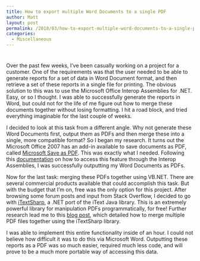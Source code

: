 ```yaml
---
title: How to export multiple Word Documents to a single PDF
author: Matt
layout: post
permalink: /2010/03/how-to-export-multiple-word-documents-to-a-single-pdf/
categories:
  - Miscellaneous
---
```

# 

Over the past few weeks, I’ve been casually working on a project for a customer. One of the requirements was that the user needed to be able to generate reports for a set of data in Word Document format, and then retrieve a set of these reports in a single file for printing. The obvious solution to this was to use the Microsoft Office Interop Assemblies for .NET. Easy, or so I thought. I was able to successfully generate the reports in Word, but could not for the life of me figure out how to merge these documents together without losing formatting. I hit a road block, and tried everything imaginable for the last couple of weeks.

I decided to look at this task from a different angle. Why not generate these Word Documents first, output them as PDFs and then merge these into a single, more compatible format? So I began my research. It turns out the Microsoft Office 2007 has an add-in available to save documents as PDF, called [Microsoft Save as PDF][1]. This was exactly what I needed. Following this [documentation][2] on how to access this feature through the Interop Assemblies, I was successfully outputting my Word Documents as PDFs.

 [1]: http://www.microsoft.com/downloads/details.aspx?familyid=F1FC413C-6D89-4F15-991B-63B07BA5F2E5&displaylang=en
 [2]: http://msdn.microsoft.com/en-us/library/bb412305.aspx

Now for the last task: merging these PDFs together using VB.NET. There are several commercial products available that could accomplish this task. But with the budget that I’m on, free was the only option for this project. After browsing some forum posts and input from Stack Overflow, I decided to go with [iTextSharp][3], a .NET port of the iText Java library. This is an extremely powerful library for manipulation PDFs programmatically, for free! Further research lead me to this [blog post][4], which detailed how to merge multiple PDF files together using the iTextSharp library.

 [3]: http://itextsharp.sourceforge.net/
 [4]: http://alex.buayacorp.com/merge-pdf-files-with-itext-and-net.html

I was able to implement this entire functionality inside of an hour. I could not believe how difficult it was to do this via Microsoft Word. Outputting these reports as a PDF was so much easier, required much less code, and will prove to be a much more portable way of accessing this data.